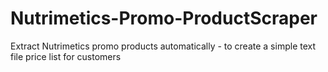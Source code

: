 # Nutrimetics-Promo-ProductScraper
Extract Nutrimetics promo products automatically - to create a simple text file price list for customers

